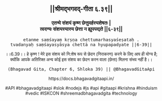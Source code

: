 <center><h2>||श्रीमद्‍भगवद्‍-गीता ६.३९||</h2>
<h3>एतन्मे संशयं कृष्ण छेत्तुमर्हस्यशेषतः |<br/>त्वदन्यः संशयस्यास्य छेत्ता न ह्युपपद्यते ||६-३९||</h3>
<pre>etanme saṃśayaṃ kṛṣṇa chettumarhasyaśeṣataḥ .<br/>tvadanyaḥ saṃśayasyāsya chettā na hyupapadyate ||6-39||</pre>
<p>।।6.39।। हे कृष्ण ! मेरे इस संशय को नि:शेष रूप से छेदन (निराकरण) करने के लिए आप ही योग्य है; क्योंकि आपके अतिरिक्त अन्य कोई इस संशय का छेदन करन वाला (छेत्ता) मिलना संभव नहीं है।।</p>
<pre>(Bhagavad Gita, Chapter 6, Shloka 39) || @BhagavadGitaApi</pre><p>https://docs.bhagavadgitaapi.in/</p><p>#API #bhagavadgitaapi #slok #nodejs #js #api #gitaapi #krishna #hinduism #vedic #ISKCON #shreemadbhagavadgita #technology</p></center>